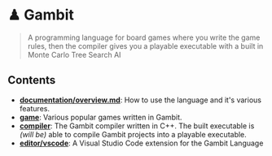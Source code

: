# ♟ Gambit

> A programming language for board games where you write the game rules, then the compiler gives you a playable executable with a built in Monte Carlo Tree Search AI

## Contents

-   **[documentation/overview.md](documentation/overview.md)**: How to use the language and it's various features.
-   **[game](game)**: Various popular games written in Gambit.
-   **[compiler](compiler)**: The Gambit compiler written in C++. The built executable is _(will be)_ able to compile Gambit projects into a playable executable.
-   **[editor/vscode](editor/vscode)**: A Visual Studio Code extension for the Gambit Language
